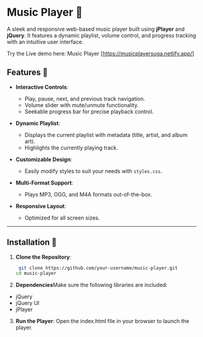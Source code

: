 # Music Player 🎵

A sleek and responsive web-based music player built using **jPlayer** and **jQuery**. It features a dynamic playlist, volume control, and progress tracking with an intuitive user interface.

Try the Live demo here: Music Player [https://musicplayersuga.netlify.app/]

## Features 🚀

- **Interactive Controls**:
  - Play, pause, next, and previous track navigation.
  - Volume slider with mute/unmute functionality.
  - Seekable progress bar for precise playback control.

- **Dynamic Playlist**:
  - Displays the current playlist with metadata (title, artist, and album art).
  - Highlights the currently playing track.

- **Customizable Design**:
  - Easily modify styles to suit your needs with `styles.css`.

- **Multi-Format Support**:
  - Plays MP3, OGG, and M4A formats out-of-the-box.

- **Responsive Layout**:
  - Optimized for all screen sizes.

---

## Installation 🔧

1. **Clone the Repository**:
   ```bash
    git clone https://github.com/your-username/music-player.git
   cd music-player
   
2. **Dependencies**Make sure the following libraries are included:
- jQuery
- jQuery UI
- jPlayer
  
3. **Run the Player**:
Open the index.html file in your browser to launch the player.


